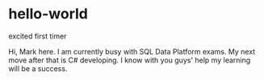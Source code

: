 # hello-world
excited first timer

Hi, Mark here. I am currently busy with SQL Data Platform exams. My next move after that is C# developing. I know with you guys' help my learning will be a success.
